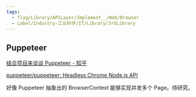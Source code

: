 ```yaml
---
tags:
  - flag/Library/APILayer/Implement__/Web/Browser
  - Label/Industry-工业科学/IT/Library/3rdLibrary
---
```


## Puppeteer

[结合项目来谈谈 Puppeteer - 知乎](https://zhuanlan.zhihu.com/p/76237595)

[puppeteer/puppeteer: Headless Chrome Node.js API](https://github.com/puppeteer/puppeteer)


好像 Puppeteer 抽象出的 BrowserContext 能够实现并发多个 Page。待研究。